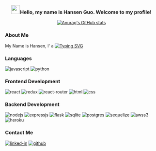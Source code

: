 ### <div align='center'><img src="https://media.giphy.com/media/hvRJCLFzcasrR4ia7z/giphy.gif" width="29px" height="29px">Hello, my name is Hansen Guo. Welcome to my profile! </div>

<!-- [github-stats]: -->
<div align='center'>

[![Anurag's GitHub stats](https://github-readme-stats.vercel.app/api?username=Hansen-G&show_icons=true&theme=dracula)](https://github.com/Hansen-G)




</div>

### About Me
My Name is Hansen, I' a [![Typing SVG](https://readme-typing-svg.herokuapp.com?font=Tiro+Gurmukhi&size=22&pause=1000&color=74A9CF&width=120&height=30&lines=Researcher;Developer;Consultant;Designer)](https://git.io/typing-svg)


### Languages

![javascript]
![python]

### Frontend Development

![react]
![redux]
![react-router]
![html]
![css]

### Backend Development

![nodejs]
![expressjs]
![flask]
![sqlite]
![postgres]
![sequelize]
![awss3]
![heroku]

### Contact Me

[![linked-in](https://img.shields.io/badge/LinkedIn-0077B5?style=for-the-badge&logo=LinkedIn&logoColor=white)](https://www.linkedin.com/in/hansen-guo/)
[![github](https://img.shields.io/badge/GitHub-000000?style=for-the-badge&logo=GitHub&logoColor=white)](https://github.com/Hansen-G)





<!-- badges urls-->

[awss3]: https://img.shields.io/badge/AWS%20S3-FF9900?style=flat-square&logo=amazons3&logoColor=white
[css]: https://img.shields.io/badge/CSS3-1572B6?style=flat-square&logo=css3&logoColor=white
[expressjs]: https://img.shields.io/badge/Express.js-404D59?style=flat-square&logo=express
[flask]: https://img.shields.io/badge/Flask-000000?style=flat-square&logo=flask&logoColor=white
[heroku]: https://img.shields.io/badge/Heroku-430098?style=flat-square&logo=heroku&logoColor=white
[html]: https://img.shields.io/badge/HTML5-E34F26?style=flat-square&logo=html5&logoColor=white
[javascript]: https://img.shields.io/badge/JavaScript-323330?style=flat-square&logo=javascript&logoColor=F7DF1E
[nodejs]: https://img.shields.io/badge/Node.js-43853D?style=flat-square&logo=node.js&logoColor=white
[postgres]: https://img.shields.io/badge/PostgreSQL-316192?style=flat-square&logo=postgresql&logoColor=white
[python]: https://img.shields.io/badge/Python-14354C?style=flat-square&logo=python&logoColor=white
[react]: https://img.shields.io/badge/React-20232A?style=flat-square&logo=react&logoColor=61DAFB
[react-router]: https://img.shields.io/badge/React_Router-CA4245?style=flat-square&logo=react-router&logoColor=white
[redux]: https://img.shields.io/badge/Redux-593D88?style=flat-square&logo=redux&logoColor=white
[sequelize]: https://img.shields.io/badge/Sequelize-323330?style=flat-square&logo=sequelize&logoColor=blue
[sqlite]: https://img.shields.io/badge/SQLite-07405E?style=flat-square&logo=sqlite&logoColor=white

<!-- [typescript]: https://img.shields.io/badge/TypeScript-3178C6?style=flat-square&logo=typescript&logoColor=white -->
